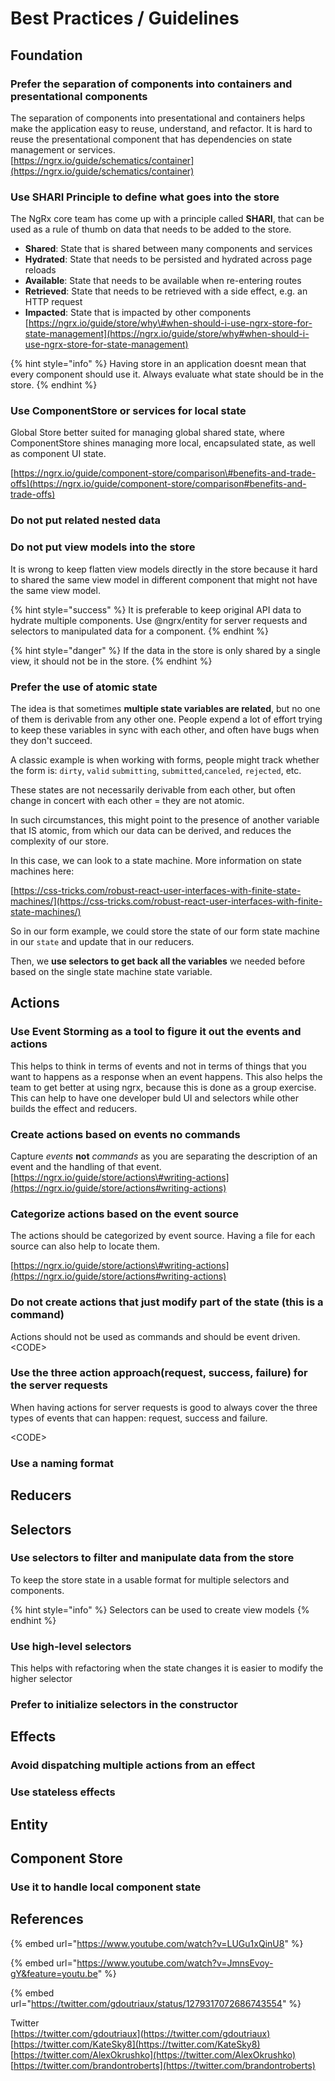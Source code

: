 # Best Practices / Guidelines

## Foundation

### Prefer the separation of components into containers and presentational components

The separation of components into presentational and containers helps make the application easy to reuse, understand, and refactor. It is hard to reuse the presentational component that has dependencies on state management or services.  
[https://ngrx.io/guide/schematics/container](https://ngrx.io/guide/schematics/container)

### Use  SHARI Principle to define what goes into the store

The NgRx core team has come up with a principle called **SHARI**, that can be used as a rule of thumb on data that needs to be added to the store.

* **Shared**: State that is shared between many components and services
* **Hydrated**: State that needs to be persisted and hydrated across page reloads
* **Available**: State that needs to be available when re-entering routes
* **Retrieved**: State that needs to be retrieved with a side effect, e.g. an HTTP request
* **Impacted**: State that is impacted by other components [https://ngrx.io/guide/store/why\#when-should-i-use-ngrx-store-for-state-management](https://ngrx.io/guide/store/why#when-should-i-use-ngrx-store-for-state-management)

{% hint style="info" %}
Having store in an application doesnt mean that every component should use it. Always evaluate what state should be in the store.
{% endhint %}

### Use  ComponentStore or services for local state

Global Store better suited for managing global shared state, where ComponentStore shines managing more local, encapsulated state, as well as component UI state.  
  
[https://ngrx.io/guide/component-store/comparison\#benefits-and-trade-offs](https://ngrx.io/guide/component-store/comparison#benefits-and-trade-offs)

### Do not put related nested data

### Do not put view models into the store

It is wrong to keep flatten view models directly in the store because it hard to shared the same view model in different component that might not have the same view model. 

{% hint style="success" %}
It is preferable to keep original API data to hydrate multiple components. Use @ngrx/entity  for server requests and selectors to manipulated data for a component.
{% endhint %}

{% hint style="danger" %}
If the data in the store is only shared by a single view, it should not be in the store.
{% endhint %}

### Prefer the use of atomic state

The idea is that sometimes **multiple state variables are related**, but no one of them is derivable from any other one. People expend a lot of effort trying to keep these variables in sync with each other, and often have bugs when they don't succeed.

A classic example is when working with forms, people might track whether the form is: `dirty`, `valid` `submitting`, `submitted`,`canceled`, `rejected`, etc.

These states are not necessarily derivable from each other, but often change in concert with each other = they are not atomic.

In such circumstances, this might point to the presence of another variable that IS atomic, from which our data can be derived, and reduces the complexity of our store.

In this case, we can look to a state machine. More information on state machines here:

[https://css-tricks.com/robust-react-user-interfaces-with-finite-state-machines/](https://css-tricks.com/robust-react-user-interfaces-with-finite-state-machines/)

So in our form example, we could store the state of our form state machine in our `state` and update that in our reducers.

Then, we **use selectors to get back all the variables** we needed before based on the single state machine state variable.

### 

## Actions

### Use Event Storming as a tool to figure it out the events and actions

This helps to think in terms of events and not in terms of things that you want to happens as a response when an event happens. This also helps the team to get better at using ngrx, because this is done as a group exercise. This can help to have one developer buld UI and selectors while  other builds the effect and reducers.

### Create actions based on events no commands

 Capture _events_ **not** _commands_ as you are separating the description of an event and the handling of that event.  
[https://ngrx.io/guide/store/actions\#writing-actions](https://ngrx.io/guide/store/actions#writing-actions)

### Categorize actions based on the event source

The actions should be categorized by event source. Having a file for each source can also help to locate them. 

[https://ngrx.io/guide/store/actions\#writing-actions](https://ngrx.io/guide/store/actions#writing-actions)

### Do not create actions that just modify part of the state \(this is a command\)

Actions should not be used as commands and should be event driven.   
&lt;CODE&gt;

### Use the three action approach\(request, success, failure\) for the server requests 

When having actions for server requests is good to always cover the three types of events that can happen: request, success and failure.

&lt;CODE&gt;

### Use a naming format

## Reducers

## Selectors

### Use selectors to filter and manipulate data from the store

To keep the store state in a usable format for multiple selectors and components.

{% hint style="info" %}
Selectors can be used to create view models
{% endhint %}

### Use high-level selectors

This helps with refactoring when the state changes it is easier to modify the higher selector



### Prefer to initialize selectors in the constructor

## Effects

### Avoid dispatching multiple actions from an effect

### Use stateless effects

## Entity

## Component Store

### Use it to handle local component state

## References

{% embed url="https://www.youtube.com/watch?v=LUGu1xQinU8" %}

{% embed url="https://www.youtube.com/watch?v=JmnsEvoy-gY&feature=youtu.be" %}



{% embed url="https://twitter.com/gdoutriaux/status/1279317072686743554" %}



Twitter  
[https://twitter.com/gdoutriaux](https://twitter.com/gdoutriaux)  
[https://twitter.com/KateSky8](https://twitter.com/KateSky8)  
[https://twitter.com/AlexOkrushko](https://twitter.com/AlexOkrushko)  
[https://twitter.com/brandontroberts](https://twitter.com/brandontroberts)







